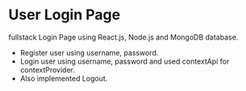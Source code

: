 # User Login Page

fullstack Login Page using React.js, Node.js and MongoDB database.
* Register user using username, password.
* Login user using username, password and used contextApi for contextProvider. 
* Also implemented Logout.
